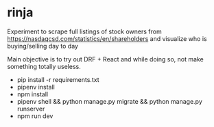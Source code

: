 # rinja
Experiment to scrape full listings of stock owners from https://nasdaqcsd.com/statistics/en/shareholders and visualize who is buying/selling day to day

Main objective is to try out DRF + React and while doing so, not make something totally useless.

* pip install -r requirements.txt
* pipenv install
* npm install
* pipenv shell && python manage.py migrate && python manage.py runserver
* npm run dev
